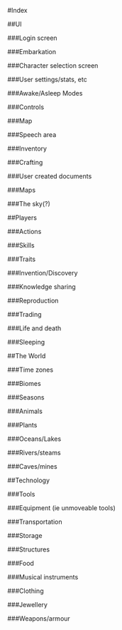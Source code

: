 #Index

##UI

###Login screen

###Embarkation

###Character selection screen

###User settings/stats, etc

###Awake/Asleep Modes

###Controls

###Map

###Speech area

###Inventory

###Crafting

###User created documents

###Maps

###The sky(?)

##Players

###Actions

###Skills

###Traits

###Invention/Discovery

###Knowledge sharing

###Reproduction

###Trading

###Life and death

###Sleeping

##The World

###Time zones

###Biomes

###Seasons

###Animals

###Plants

###Oceans/Lakes

###Rivers/steams

###Caves/mines

##Technology

###Tools

###Equipment (ie unmoveable tools)

###Transportation

###Storage

###Structures

###Food

###Musical instruments

###Clothing

###Jewellery

###Weapons/armour